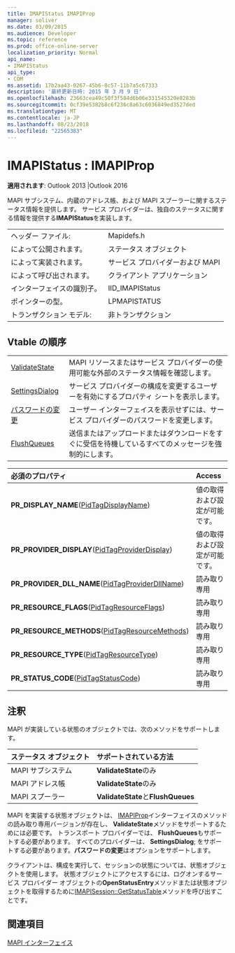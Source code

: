 ```yaml
---
title: IMAPIStatus IMAPIProp
manager: soliver
ms.date: 03/09/2015
ms.audience: Developer
ms.topic: reference
ms.prod: office-online-server
localization_priority: Normal
api_name:
- IMAPIStatus
api_type:
- COM
ms.assetid: 17b2aa43-0267-45b6-8c57-11b7a5c67333
description: '最終更新日時: 2015 年 3 月 9 日'
ms.openlocfilehash: 23663cea49c50f3f584d6b06e331545320e8283b
ms.sourcegitcommit: 0cf39e5382b8c6f236c8a63c6036849ed3527ded
ms.translationtype: MT
ms.contentlocale: ja-JP
ms.lasthandoff: 08/23/2018
ms.locfileid: "22565383"
---
```

# <a name="imapistatus--imapiprop"></a>IMAPIStatus : IMAPIProp

  
  
**適用されます**: Outlook 2013 |Outlook 2016 
  
MAPI サブシステム、内蔵のアドレス帳、および MAPI スプーラーに関するステータス情報を提供します。 サービス プロバイダーは、独自のステータスに関する情報を提供する**IMAPIStatus**を実装します。 
  
|||
|:-----|:-----|
|ヘッダー ファイル:  <br/> |Mapidefs.h  <br/> |
|によって公開されます。  <br/> |ステータス オブジェクト  <br/> |
|によって実装されます。  <br/> |サービス プロバイダーおよび MAPI  <br/> |
|によって呼び出されます。  <br/> |クライアント アプリケーション  <br/> |
|インターフェイスの識別子。  <br/> |IID_IMAPIStatus  <br/> |
|ポインターの型。  <br/> |LPMAPISTATUS  <br/> |
|トランザクション モデル:  <br/> |非トランザクション  <br/> |
   
## <a name="vtable-order"></a>Vtable の順序

|||
|:-----|:-----|
|[ValidateState](imapistatus-validatestate.md) <br/> |MAPI リソースまたはサービス プロバイダーの使用可能な外部のステータス情報を確認します。  <br/> |
|[SettingsDialog](imapistatus-settingsdialog.md) <br/> |サービス プロバイダーの構成を変更するユーザーを有効にするプロパティ シートを表示します。  <br/> |
|[パスワードの変更](imapistatus-changepassword.md) <br/> |ユーザー インターフェイスを表示せずには、サービス プロバイダーのパスワードを変更します。  <br/> |
|[FlushQueues](imapistatus-flushqueues.md) <br/> |送信またはアップロードまたはダウンロードをすぐに受信を待機しているすべてのメッセージを強制的にします。  <br/> |
   
|**必須のプロパティ**|**Access**|
|:-----|:-----|
|**PR_DISPLAY_NAME**([PidTagDisplayName](pidtagdisplayname-canonical-property.md))  <br/> |値の取得および設定が可能です。  <br/> |
|**PR_PROVIDER_DISPLAY**([PidTagProviderDisplay](pidtagproviderdisplay-canonical-property.md))  <br/> |値の取得および設定が可能です。  <br/> |
|**PR_PROVIDER_DLL_NAME**([PidTagProviderDllName](pidtagproviderdllname-canonical-property.md))  <br/> |読み取り専用  <br/> |
|**PR_RESOURCE_FLAGS**([PidTagResourceFlags](pidtagresourceflags-canonical-property.md))  <br/> |読み取り専用  <br/> |
|**PR_RESOURCE_METHODS**([PidTagResourceMethods](pidtagresourcemethods-canonical-property.md))  <br/> |読み取り専用  <br/> |
|**PR_RESOURCE_TYPE**([PidTagResourceType](pidtagresourcetype-canonical-property.md))  <br/> |読み取り専用  <br/> |
|**PR_STATUS_CODE**([PidTagStatusCode](pidtagstatuscode-canonical-property.md))  <br/> |読み取り専用  <br/> |
   
## <a name="remarks"></a>注釈

MAPI が実装している状態のオブジェクトでは、次のメソッドをサポートします。
  
|**ステータス オブジェクト**|**サポートされている方法**|
|:-----|:-----|
|MAPI サブシステム  <br/> |**ValidateState**のみ  <br/> |
|MAPI アドレス帳  <br/> |**ValidateState**のみ  <br/> |
|MAPI スプーラー  <br/> |**ValidateState**と**FlushQueues** <br/> |
   
MAPI を実装する状態オブジェクトは、 [IMAPIProp](imapipropiunknown.md)インターフェイスのメソッドの読み取り専用バージョンが存在し、 **ValidateState**メソッドをサポートするためには必要です。 トランスポート プロバイダーでは、 **FlushQueues**もサポートする必要があります。 すべてのプロバイダーは、 **SettingsDialog**; をサポートする必要があります。**パスワードの変更**はオプションをサポートします。 
  
クライアントは、構成を実行して、セッションの状態については、状態オブジェクトを使用します。 状態オブジェクトにアクセスするには、ログオンするサービス プロバイダー オブジェクトの**OpenStatusEntry**メソッドまたは状態オブジェクトを取得するために[IMAPISession::GetStatusTable](imapisession-getstatustable.md)メソッドを呼び出すことです。 
  
## <a name="see-also"></a>関連項目



[MAPI インターフェイス](mapi-interfaces.md)

